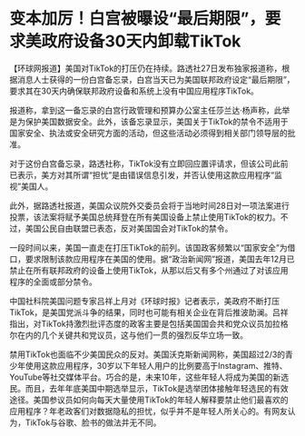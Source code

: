# 变本加厉！白宫被曝设“最后期限”，要求美政府设备30天内卸载TikTok

【环球网报道】美国对TikTok的打压仍在持续。路透社27日发布独家报道称，根据消息人士获得的一份白宫备忘录，白宫当天已为美国联邦政府设定“最后期限”，要求其在30天内确保联邦政府设备和系统上没有中国应用程序TikTok。

报道称，拿到这一备忘录的白宫行政管理和预算办公室主任莎兰达·杨声称，此举是为保护美国数据安全。此外，该备忘录显示，美国关于TikTok的禁令不适用于国家安全、执法或安全研究方面的活动，但这些活动必须得到相关部门领导层的批准。

对于这份白宫备忘录，路透社称，TikTok没有立即回应置评请求，但该公司此前已表示，美方对其所谓“担忧”是由错误信息引发，并否认使用这款应用程序“监视”美国人。

此外，据路透社报道，美国众议院外交委员会将于当地时间28日对一项法案进行投票，该法案将赋予美国总统拜登在所有美国设备上禁止使用TikTok的权力。不过，美国公民自由联盟已表态，反对美国国会对TikTok的禁令。

一段时间以来，美国一直走在打压TikTok的前列。该国政客频繁以“国家安全”为借口，要求限制该款应用程序在美国的使用。据“政治新闻网”报道，美国去年12月已禁止在所有联邦政府的设备上使用TikTok，从那以后又有多个州通过了对该应用程序的全面或部分禁令。

中国社科院美国问题专家吕祥上月对《环球时报》记者表示，美政府不断打压TikTok，是美国党派斗争的结果，同时也可能有相关企业在背后推波助澜。吕祥指出，对TikTok持激烈批评态度的政客主要是包括美国国会共和党众议员加拉格尔在内的几个关键共和党议员，这与他们一贯的强烈反华立场一致。

禁用TikTok也面临不少美国民众的反对。美国沃克斯新闻网称，美国超过2/3的青少年使用这款应用程序，30岁以下年轻人用户的比例要高于Instagram、推特、YouTube等社交媒体平台。巧合的是，未来10年，这些年轻人将成为美国的新选民。而且，去年年底美国中期选举显示，TikTok是选举团体接触年轻选民的有效途径。美国参议员如何向每天大量使用TikTok的年轻人解释要禁止他们最喜欢的应用程序？年老政客们对数据隐私的担忧，似乎并不是年轻人所关心的。有网友认为，TikTok与谷歌、脸书的做法并无不同。

